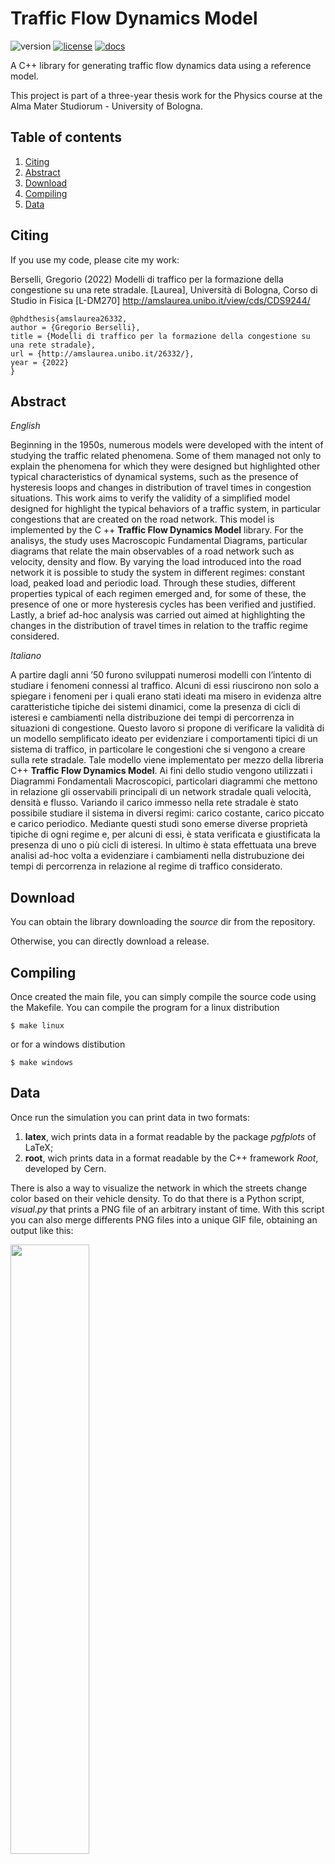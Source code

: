 # Traffic Flow Dynamics Model
![version](https://img.shields.io/github/v/release/grufoony/TrafficFlowDynamicsModel) [![license](https://img.shields.io/badge/license-GPL--3.0-yellow)](https://github.com/Grufoony/TrafficFlowDynamicsModel/blob/main/LICENSE.md) [![docs](https://img.shields.io/docsrs/regex)](https://grufoony.github.io/TrafficFlowDynamicsModel/)

A C++ library for generating traffic flow dynamics data using a reference model.

This project is part of a three-year thesis work for the Physics course at the Alma Mater Studiorum - University of Bologna.

## Table of contents
1. [Citing](#citing)
2. [Abstract](#abstract)
3. [Download](#download)
4. [Compiling](#compiling)
5. [Data](#data)

## Citing
If you use my code, please cite my work:

Berselli, Gregorio  (2022) Modelli di traffico per la formazione della congestione su una rete stradale. [Laurea], Università di Bologna, Corso di Studio in Fisica [L-DM270] <http://amslaurea.unibo.it/view/cds/CDS9244/> 

    @phdthesis{amslaurea26332,
    author = {Gregorio Berselli},
    title = {Modelli di traffico per la formazione della congestione su una rete stradale},
    url = {http://amslaurea.unibo.it/26332/},
    year = {2022}
    }

## Abstract

*English*

Beginning in the 1950s, numerous models were developed with the intent of studying the
traffic related phenomena. Some of them managed not only to explain the
phenomena for which they were designed but highlighted other typical characteristics of
dynamical systems, such as the presence of hysteresis loops and changes in distribution of
travel times in congestion situations.
This work aims to verify the validity of a simplified model designed for
highlight the typical behaviors of a traffic system, in particular congestions
that are created on the road network. This model is implemented by the C ++ **Traffic Flow Dynamics Model** library.
For the analisys, the study uses Macroscopic Fundamental Diagrams, particular
diagrams that relate the main observables of a road network such as
velocity, density and flow. By varying the load introduced into the road network it is possible to
study the system in different regimes: constant load, peaked load and periodic load.
Through these studies, different properties typical of each regimen emerged and, for some
of these, the presence of one or more hysteresis cycles has been verified and justified. Lastly, a brief ad-hoc analysis was carried out aimed at highlighting the changes in the
distribution of travel times in relation to the traffic regime considered.

*Italiano*

A partire dagli anni ’50 furono sviluppati numerosi modelli con l’intento di studiare i
fenomeni connessi al traffico. Alcuni di essi riuscirono non solo a spiegare i
fenomeni per i quali erano stati ideati ma misero in evidenza altre caratteristiche tipiche
dei sistemi dinamici, come la presenza di cicli di isteresi e cambiamenti nella distribuzione
dei tempi di percorrenza in situazioni di congestione.
Questo lavoro si propone di verificare la validità di un modello semplificato ideato per
evidenziare i comportamenti tipici di un sistema di traffico, in particolare le congestioni
che si vengono a creare sulla rete stradale. Tale modello viene implementato per mezzo della libreria C++ **Traffic Flow Dynamics Model**.
Ai fini dello studio vengono utilizzati i Diagrammi Fondamentali Macroscopici, particolari
diagrammi che mettono in relazione gli osservabili principali di un network stradale quali
velocità, densità e flusso. Variando il carico immesso nella rete stradale è stato possibile
studiare il sistema in diversi regimi: carico costante, carico piccato e carico periodico.
Mediante questi studi sono emerse diverse proprietà tipiche di ogni regime e, per alcuni
di essi, è stata verificata e giustificata la presenza di uno o più cicli di isteresi. In
ultimo è stata effettuata una breve analisi ad-hoc volta a evidenziare i cambiamenti nella
distrubuzione dei tempi di percorrenza in relazione al regime di traffico considerato.

## Download
You can obtain the library downloading the *source* dir from the repository.

Otherwise, you can directly download a release.

## Compiling
Once created the main file, you can simply compile the source code using the Makefile.
You can compile the program for a linux distribution

    $ make linux

or for a windows distibution

    $ make windows

## Data
Once run the simulation you can print data in two formats:

1. **latex**, wich prints data in a format readable by the package *pgfplots* of LaTeX;
2. **root**, wich prints data in a format readable by the C++ framework *Root*, developed by Cern.

There is also a way to visualize the network in which the streets change color based on their vehicle density.
To do that there is a Python script, *visual.py* that prints a PNG file of an arbitrary instant of time.
With this script you can also merge differents PNG files into a unique GIF file, obtaining an output like this:

<img src="./data/img/evolution.gif" width="50%" height="50%"/>
